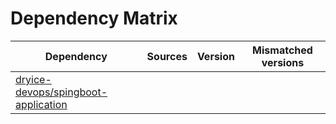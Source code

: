 # Dependency Matrix

Dependency | Sources | Version | Mismatched versions
---------- | ------- | ------- | -------------------
[dryice-devops/spingboot-application](https://github.com/dryice-devops/spingboot-application.git) |  | []() | 
